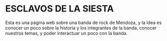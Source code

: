 # ESCLAVOS DE LA SIESTA

Esta es una pagina web sobre una banda de rock de Mendoza, y la idea es conocer un poco sobre la historia y los integrantes de la banda, conocer nuestros temas, y poder interactuar un poco con la banda.